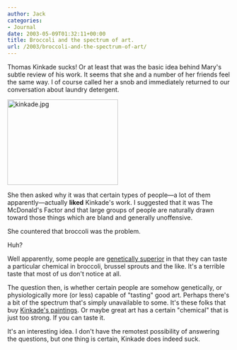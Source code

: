 ```yaml
---
author: Jack
categories:
- Journal
date: 2003-05-09T01:32:11+00:00
title: Broccoli and the spectrum of art.
url: /2003/broccoli-and-the-spectrum-of-art/
---
```


Thomas Kinkade sucks! Or at least that was the basic idea behind Mary's subtle review of his work. It seems that she and a number of her friends feel the same way. I of course called her a snob and immediately returned to our conversation about laundry detergent.

<div>
  <img alt="kinkade.jpg" src="http://www.jackbaty.com/blog/archives/images/kinkade.jpg" width="250" height="193" border="0" />
</div>

She then asked why it was that certain types of people&mdash;a lot of them apparently&mdash;actually **liked** Kinkade's work. I suggested that it was The McDonald's Factor and that large groups of people are naturally drawn toward those things which are bland and generally unoffensive.

She countered that broccoli was the problem.

Huh?

Well apparently, some people are [genetically superior][1] in that they can taste a particular chemical in broccoli, brussel sprouts and the like. It's a terrible taste that most of us don't notice at all.

The question then, is whether certain people are somehow genetically, or physiologically more (or less) capable of "tasting" good art. Perhaps there's a bit of the spectrum that's simply unavailable to some. It's these folks that buy [Kinkade's paintings][2]. Or maybe great art has a certain "chemical" that is just too strong. If you can taste it.

It's an interesting idea. I don't have the remotest possibility of answering the questions, but one thing is certain, Kinkade does indeed suck.

 [1]: http://www.nature.com/nsu/010222/010222-13.html
 [2]: http://www.thomaskinkade.com/magi/servlet/com.asucon.ebiz.catalog.web.tk.CatalogServlet